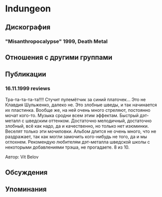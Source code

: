 # Indungeon



## Дискография

### "Misanthropocalypse" 1999, Death Metal




## Отношения с другими группами


## Публикации

### 16.11.1999 reviews 

<p>Тра-та-та-та-та!!!! Стучит пулемётчик за синий платочек... Это не Клавдия Шульженко, далеко не. Это злобные шведы, и так начинается их пластинка. Вообще же, на ней очень много стреляют, постоянно мочат кого-то. Музыка сродни всем этим эффектам. Быстрый дэт-металл с шведским оттенком. Достаточно мелодичный, достаточно злобный, всё как надо, да и качественно, но только нет изюминки. Веселят только эти мочиловки. Альбом длится не очень много, что не раздражает, так как могли замочить кого-нибудь не того, да и мы оглохнем. Рекомендую любителям дэт-металла шведской школы с некоторыми добавлениями трэша, не прогадаете. 8 из 10.</p>

Автор: Vit Belov


## Обсуждения


## Упоминания

